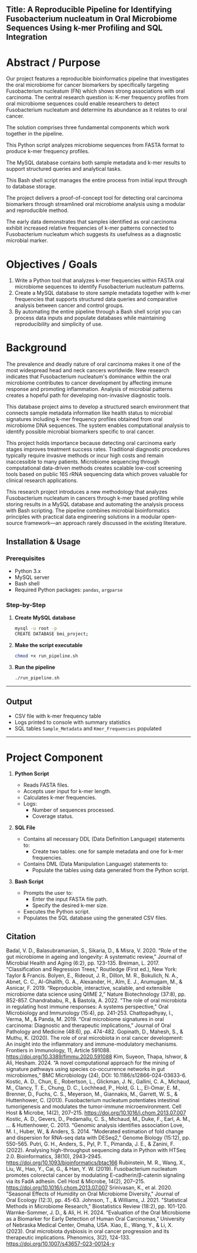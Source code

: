 ## Title: A Reproducible Pipeline for Identifying Fusobacterium nucleatum in Oral Microbiome Sequences Using k-mer Profiling and SQL Integration

# Abstract / Purpose
Our project features a reproducible bioinformatics pipeline that investigates the oral microbiome for cancer biomarkers by specifically targeting Fusobacterium nucleatum (FN) which shows strong associations with oral carcinoma. The central research question is: K-mer frequency profiles from oral microbiome sequences could enable researchers to detect Fusobacterium nucleatum and determine its abundance as it relates to oral cancer.

The solution comprises three fundamental components which work together in the pipeline.

This Python script analyzes microbiome sequences from FASTA format to produce k-mer frequency profiles.

The MySQL database contains both sample metadata and k-mer results to support structured queries and analytical tasks.

This Bash shell script manages the entire process from initial input through to database storage.

The project delivers a proof-of-concept tool for detecting oral carcinoma biomarkers through streamlined oral microbiome analysis using a modular and reproducible method.

The early data demonstrates that samples identified as oral carcinoma exhibit increased relative frequencies of k-mer patterns connected to Fusobacterium nucleatum which suggests its usefulness as a diagnostic microbial marker.

# Objectives / Goals
1. Write a Python tool that analyzes k-mer frequencies within FASTA oral microbiome sequences to identify Fusobacterium nucleatum patterns.
2. Create a MySQL database to store sample metadata together with k-mer frequencies that supports structured data queries and comparative analysis between cancer and control groups.
3. By automating the entire pipeline through a Bash shell script you can process data inputs and populate databases while maintaining reproducibility and simplicity of use.

# Background
The prevalence and deadly nature of oral carcinoma makes it one of the most widespread head and neck cancers worldwide. New research indicates that Fusobacterium nucleatum's dominance within the oral microbiome contributes to cancer development by affecting immune response and promoting inflammation. Analysis of microbial patterns creates a hopeful path for developing non-invasive diagnostic tools.

This database project aims to develop a structured search environment that connects sample metadata information like health status to microbial signatures including k-mer frequency profiles obtained from oral microbiome DNA sequences. The system enables computational analysis to identify possible microbial biomarkers specific to oral cancer.

This project holds importance because detecting oral carcinoma early stages improves treatment success rates. Traditional diagnostic procedures typically require invasive methods or incur high costs and remain inaccessible to many patients. Microbiome sequencing through computational data-driven methods creates scalable low-cost screening tools based on public 16S rRNA sequencing data which proves valuable for clinical research applications.

This research project introduces a new methodology that analyzes Fusobacterium nucleatum in cancers through k-mer based profiling while storing results in a MySQL database and automating the analysis process with Bash scripting. The pipeline combines microbial bioinformatics principles with practical data engineering solutions in a modular open-source framework—an approach rarely discussed in the existing literature.

## Installation & Usage

### Prerequisites

- Python 3.x
- MySQL server
- Bash shell
- Required Python packages: `pandas`, `argparse`

### Step-by-Step

1. **Create MySQL database**
   ```bash
   mysql -u root -p
   CREATE DATABASE bmi_project;
   ```

2. **Make the script executable**
   ```bash
   chmod +x run_pipeline.sh
   ```

3. **Run the pipeline**
   ```bash
   ./run_pipeline.sh
   ```

---

## Output

- CSV file with k-mer frequency table
- Logs printed to console with summary statistics
- SQL tables `Sample_Metadata` and `Kmer_Frequencies` populated

---

# Project Component
1. **Python Script**
   - Reads FASTA files.
   - Accepts user input for k-mer length.
   - Calculates k-mer frequencies.
   - Logs:
     - Number of sequences processed.
     - Coverage status.

2. **SQL File**
   - Contains all necessary DDL (Data Definition Language) statements to:
     - Create two tables: one for sample metadata and one for k-mer frequencies.
   - Contains DML (Data Manipulation Language) statements to:
     - Populate the tables using data generated from the Python script.

3. **Bash Script**
   - Prompts the user to:
     - Enter the input FASTA file path.
     - Specify the desired k-mer size.
   - Executes the Python script.
   - Populates the SQL database using the generated CSV files.
  

## Citation
Badal, V. D., Balasubramanian, S., Sikaria, D., & Misra, V. 2020. “Role of the gut microbiome in ageing and longevity: A systematic review,” Journal of Microbial Health and Aging (6:2), pp. 123-135.
Breiman, L. 2017. "Classification and Regression Trees," Routledge (First ed.), New York: Taylor & Francis.
Bolyen, E., Rideout, J. R., Dillon, M. R., Bokulich, N. A., Abnet, C. C., Al-Ghalith, G. A., Alexander, H., Alm, E. J., Arumugam, M., & Asnicar, F. 2019. “Reproducible, interactive, scalable, and extensible microbiome data science using QIIME 2,” Nature Biotechnology (37:8), pp. 852-857.
Chandrababu, R., & Bastola, A. 2022. "The role of oral microbiota in regulating host immune responses: A systems perspective," Oral Microbiology and Immunology (15:4), pp. 241-253.
Chattopadhyay, I., Verma, M., & Panda, M. 2019. “Oral microbiome signatures in oral carcinoma: Diagnostic and therapeutic implications,” Journal of Oral Pathology and Medicine (48:6), pp. 474-482.
Gopinath, D., Mahesh, S., & Muthu, K. (2020). The role of oral microbiota in oral cancer development: An insight into the inflammatory and immune-modulatory mechanisms. Frontiers in Immunology, 11, Article 591088. https://doi.org/10.3389/fimmu.2020.591088
Kim, Suyeon, Thapa, Ishwor, & Ali, Hesham. 2024. “A novel computational approach for the mining of signature pathways using species co-occurrence networks in gut microbiomes,” BMC Microbiology (24), DOI: 10.1186/s12866-024-03633-6.
Kostic, A. D., Chun, E., Robertson, L., Glickman, J. N., Gallini, C. A., Michaud, M., Clancy, T. E., Chung, D. C., Lochhead, P., Hold, G. L., El-Omar, E. M., Brenner, D., Fuchs, C. S., Meyerson, M., Giannakis, M., Garrett, W. S., & Huttenhower, C. (2013). Fusobacterium nucleatum potentiates intestinal tumorigenesis and modulates the tumor-immune microenvironment. Cell Host & Microbe, 14(2), 207–215. https://doi.org/10.1016/j.chom.2013.07.007
Kostic, A. D., Gevers, D., Pedamallu, C. S., Michaud, M., Duke, F., Earl, A. M., ... & Huttenhower, C. 2013. “Genomic analysis identifies association
Love, M. I., Huber, W., & Anders, S. 2014. "Moderated estimation of fold change and dispersion for RNA-seq data with DESeq2," Genome Biology (15:12), pp. 550-565.
Putri, G. H., Anders, S., Pyl, P. T., Pimanda, J. E., & Zanini, F. (2022). Analysing high-throughput sequencing data in Python with HTSeq 2.0. Bioinformatics, 38(10), 2943–2945. https://doi.org/10.1093/bioinformatics/btac166
Rubinstein, M. R., Wang, X., Liu, W., Hao, Y., Cai, G., & Han, Y. W. (2019). Fusobacterium nucleatum promotes colorectal cancer by modulating E-cadherin/β-catenin signaling via its FadA adhesin. Cell Host & Microbe, 14(2), 207–215. https://doi.org/10.1016/j.chom.2013.07.007
Srinivasan, K., et al. 2020. "Seasonal Effects of Humidity on Oral Microbiome Diversity," Journal of Oral Ecology (12:3), pp. 45-63.
Johnson, T., & Williams, J. 2021. "Statistical Methods in Microbiome Research," Biostatistics Review (18:2), pp. 101-120.
Warnke-Sommer, J. D., & Ali, H. H. 2024. “Evaluation of the Oral Microbiome as a Biomarker for Early Detection of Human Oral Carcinomas,” University of Nebraska Medical Center, Omaha, USA.
Xiao, E., Wang, Y., & Li, X. (2023). Oral microbiota dysbiosis in oral cancer progression and its therapeutic implications. Phenomics, 3(2), 124-133. https://doi.org/10.1007/s43657-023-00124-y


